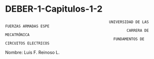 # DEBER-1-Capitulos-1-2
                                                   
                                                   UNIVERSIDAD DE LAS FUERZAS ARMADAS ESPE
                                                           CARRERA DE MECATRÓNICA
                                                     FUNDAMENTOS DE CIRCUITOS ELECTRICOS 
                                                     
Nombre: Luis F. Reinoso L.                                                   
